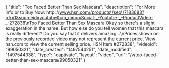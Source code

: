 {
    "title": "Too Faced Better Than Sex Mascara",
    "description": "For More Info or to Buy Now: http:\/\/www.hsn.com\/products\/seo\/7183683?rdr=1&sourceid=youtube&cm_mmc=Social-_-Youtube-_-ProductVideo-_-272838\nToo Faced Better Than Sex Mascara Okay  so there's a slight exaggeration in the name. But how else do you tell women that this mascara is really different? Do you say that it delivers amazing...\nPrices shown on the previously recorded video may not represent the current price.  View hsn.com to view the current selling price. HSN Item #272838",
    "videoid": "99050321",
    "date_created": "1497544251",
    "date_modified": "1497544338",
    "type": "captivate",
    "layout": "video",
    "url": "\/v\/too-faced-better-than-sex-mascara\/99050321"
}